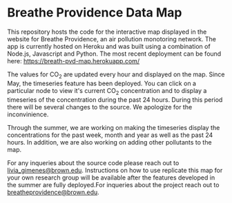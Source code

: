 <h1>Breathe Providence Data Map</h1>

This repository hosts the code for the interactive map displayed in the website for Breathe Providence, an air pollution monotoring network. The app is currently hosted on Heroku and was built using a combination of Node.js, Javascript and Python. The most recent deployment can be found here: https://breath-pvd-map.herokuapp.com/


The values for CO<sub>2</sub> are updated every hour and displayed on the map. Since May, the timeseries feature has been deployed. You can click on a particular node to view it's current CO<sub>2</sub> concentration and to display a timeseries of the concentration during the past 24 hours. During this period there will be several changes to the source. We apologize for the inconvinience.

Through the summer, we are working on making the timeseries display the concentrations for the past week, month and year as well as the past 24 hours. In addition, we are also working on adding other pollutants to the map. 

For any inqueries about the source code please reach out to livia_gimenes@brown.edu. Instructions on how to use replicate this map for your own research group will be available after the features developed in the summer are fully deployed.For inqueries about the project reach out to breatheprovidence@brown.edu.
